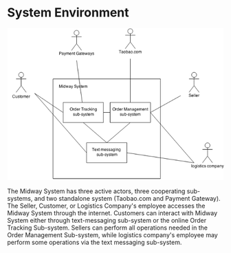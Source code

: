 # System Environment

![System Environment](system-environment.png)

The Midway System has three active actors, three cooperating sub-systems, and two standalone system (Taobao.com and Payment Gateway). 
The Seller, Customer, or Logistics Company's employee accesses the Midway System through the internet. Customers can interact with Midway System either through text-messaging sub-system or the online Order Tracking Sub-system. Sellers can perform all operations needed in the Order Management Sub-system, while logistics company's employee may perform some operations via the text messaging sub-system.